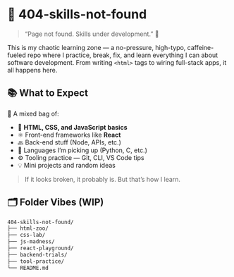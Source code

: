 # 🧠 404-skills-not-found

> “Page not found. Skills under development.” 🚧

This is my chaotic learning zone — a no-pressure, high-typo, caffeine-fueled repo where I practice, break, fix, and learn everything I can about software development. From writing `<html>` tags to wiring full-stack apps, it all happens here.

## 📚 What to Expect

🧪 A mixed bag of:
- 🧱 **HTML, CSS, and JavaScript basics**
- ⚛️ Front-end frameworks like **React**
- 🔙 Back-end stuff (Node, APIs, etc.)
- 🐍 Languages I’m picking up (Python, C, etc.)
- ⚙️ Tooling practice — Git, CLI, VS Code tips
- 💡 Mini projects and random ideas

> If it looks broken, it probably is. But that’s how I learn.

## 🗂️ Folder Vibes (WIP)

```bash
404-skills-not-found/
├── html-zoo/
├── css-lab/
├── js-madness/
├── react-playground/
├── backend-trials/
├── tool-practice/
└── README.md

